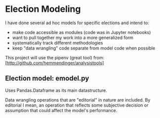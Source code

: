 # Election Modeling

I have done several ad hoc models for specific elections and intend to:
- make code accessible as modules (code was in Jupyter notebooks)
- want to pull together my work into a more generalized form
- systematically track different methodologies
- keep "data wrangling" code separate from model code when possible
  
This project will use the pipenv (great tool) from: 
    [http://github.com/hemmendinger/analysistools]


## Election model: emodel.py

Uses Pandas.Dataframe as its main datastructure.

Data wrangling operations that are "editorial" in nature are included.
By editorial I mean, an operation that reflects some subjective decision
or assumption that could affect the model's performance.
